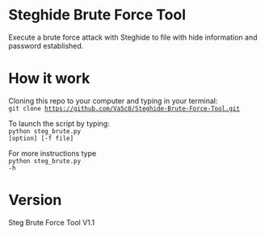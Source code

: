 # Steghide Brute Force Tool
Execute a brute force attack with Steghide to file with hide information and password established.

# How it work
Cloning this repo to your computer and typing in your terminal:<br/>
<code>git clone https://github.com/Va5c0/Steghide-Brute-Force-Tool.git</code>

To launch the script by typing:<br/>
<code>python steg_brute.py [option] [-f file]</code>

For more instructions type<br/>
<code>python steg_brute.py -h</code>

# Version
Steg Brute Force Tool V1.1
